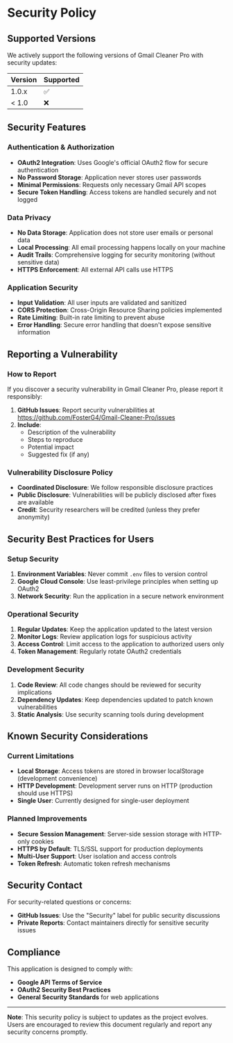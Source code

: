 # Security Policy

## Supported Versions

We actively support the following versions of Gmail Cleaner Pro with security updates:

| Version | Supported          |
| ------- | ------------------ |
| 1.0.x   | :white_check_mark: |
| < 1.0   | :x:                |

## Security Features

### Authentication & Authorization
- **OAuth2 Integration**: Uses Google's official OAuth2 flow for secure authentication
- **No Password Storage**: Application never stores user passwords
- **Minimal Permissions**: Requests only necessary Gmail API scopes
- **Secure Token Handling**: Access tokens are handled securely and not logged

### Data Privacy
- **No Data Storage**: Application does not store user emails or personal data
- **Local Processing**: All email processing happens locally on your machine
- **Audit Trails**: Comprehensive logging for security monitoring (without sensitive data)
- **HTTPS Enforcement**: All external API calls use HTTPS

### Application Security
- **Input Validation**: All user inputs are validated and sanitized
- **CORS Protection**: Cross-Origin Resource Sharing policies implemented
- **Rate Limiting**: Built-in rate limiting to prevent abuse
- **Error Handling**: Secure error handling that doesn't expose sensitive information

## Reporting a Vulnerability

### How to Report

If you discover a security vulnerability in Gmail Cleaner Pro, please report it responsibly:

1. **GitHub Issues**: Report security vulnerabilities at https://github.com/FosterG4/Gmail-Cleaner-Pro/issues
2. **Include**:
   - Description of the vulnerability
   - Steps to reproduce
   - Potential impact
   - Suggested fix (if any)



### Vulnerability Disclosure Policy

- **Coordinated Disclosure**: We follow responsible disclosure practices
- **Public Disclosure**: Vulnerabilities will be publicly disclosed after fixes are available
- **Credit**: Security researchers will be credited (unless they prefer anonymity)

## Security Best Practices for Users

### Setup Security
1. **Environment Variables**: Never commit `.env` files to version control
2. **Google Cloud Console**: Use least-privilege principles when setting up OAuth2
3. **Network Security**: Run the application in a secure network environment

### Operational Security
1. **Regular Updates**: Keep the application updated to the latest version
2. **Monitor Logs**: Review application logs for suspicious activity
3. **Access Control**: Limit access to the application to authorized users only
4. **Token Management**: Regularly rotate OAuth2 credentials

### Development Security
1. **Code Review**: All code changes should be reviewed for security implications
2. **Dependency Updates**: Keep dependencies updated to patch known vulnerabilities
3. **Static Analysis**: Use security scanning tools during development

## Known Security Considerations

### Current Limitations
- **Local Storage**: Access tokens are stored in browser localStorage (development convenience)
- **HTTP Development**: Development server runs on HTTP (production should use HTTPS)
- **Single User**: Currently designed for single-user deployment

### Planned Improvements
- **Secure Session Management**: Server-side session storage with HTTP-only cookies
- **HTTPS by Default**: TLS/SSL support for production deployments
- **Multi-User Support**: User isolation and access controls
- **Token Refresh**: Automatic token refresh mechanisms

## Security Contact

For security-related questions or concerns:
- **GitHub Issues**: Use the "Security" label for public security discussions
- **Private Reports**: Contact maintainers directly for sensitive security issues

## Compliance

This application is designed to comply with:
- **Google API Terms of Service**
- **OAuth2 Security Best Practices**
- **General Security Standards** for web applications

---

**Note**: This security policy is subject to updates as the project evolves. Users are encouraged to review this document regularly and report any security concerns promptly.